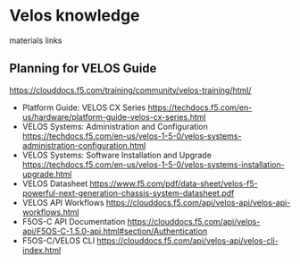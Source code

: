 # Velos knowledge 

materials links 
## Planning for VELOS Guide
 https://clouddocs.f5.com/training/community/velos-training/html/
- Platform Guide: VELOS CX Series
https://techdocs.f5.com/en-us/hardware/platform-guide-velos-cx-series.html
- VELOS Systems: Administration and Configuration
https://techdocs.f5.com/en-us/velos-1-5-0/velos-systems-administration-configuration.html
- VELOS Systems: Software Installation and Upgrade
https://techdocs.f5.com/en-us/velos-1-5-0/velos-systems-installation-upgrade.html
- VELOS Datasheet
https://www.f5.com/pdf/data-sheet/velos-f5-powerful-next-generation-chassis-system-datasheet.pdf
- VELOS API Workflows
https://clouddocs.f5.com/api/velos-api/velos-api-workflows.html
- F5OS-C API Documentation
https://clouddocs.f5.com/api/velos-api/F5OS-C-1.5.0-api.html#section/Authentication
- F5OS-C/VELOS CLI
https://clouddocs.f5.com/api/velos-api/velos-cli-index.html
